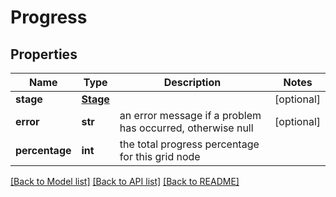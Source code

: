 # Progress

## Properties
Name | Type | Description | Notes
------------ | ------------- | ------------- | -------------
**stage** | [**Stage**](Stage.md) |  | [optional] 
**error** | **str** | an error message if a problem has occurred, otherwise null | [optional] 
**percentage** | **int** | the total progress percentage for this grid node | 

[[Back to Model list]](../README.md#documentation-for-models) [[Back to API list]](../README.md#documentation-for-api-endpoints) [[Back to README]](../README.md)

